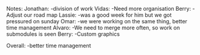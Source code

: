 Notes: 
Jonathan:
-division of work
Vidas:
-Need more organisation
Berry:
-Adjust our road map
Lassie:
-was a good week for him but we got pressured on sunday
Omar:
-we were working on the same thing, better time management
Alvaro:
-We need to merge more often, so work on submodules is seen
Berry:
-Custom graphics

Overall:
-better time management
